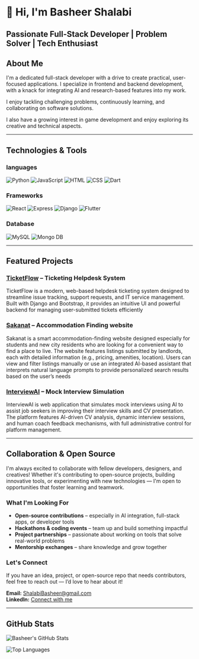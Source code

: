 # 👋 Hi, I'm Basheer Shalabi
Passionate Full-Stack Developer | Problem Solver | Tech Enthusiast
---

## About Me

I'm a dedicated full-stack developer with a drive to create practical, user-focused applications. I specialize in frontend and backend development, with a knack for integrating AI and research-based features into my work.

I enjoy tackling challenging problems, continuously learning, and collaborating on software solutions.

I also have a growing interest in game development and enjoy exploring its creative and technical aspects.

---

## Technologies & Tools

### languages
![Python](https://img.shields.io/badge/-Python-3776AB?style=for-the-badge&logo=python&logoColor=white)
![JavaScript](https://img.shields.io/badge/-JavaScript-F7DF1E?style=for-the-badge&logo=javascript&logoColor=black)
![HTML](https://img.shields.io/badge/-HTML5-E34F26?style=for-the-badge&logo=html5&logoColor=white)
![CSS](https://img.shields.io/badge/-CSS3-1572B6?style=for-the-badge&logo=css3)
![Dart](https://img.shields.io/badge/-Dart-0175C2?style=for-the-badge&logo=dart&logoColor=white)
### Frameworks
![React](https://img.shields.io/badge/-React-61DAFB?style=for-the-badge&logo=react&logoColor=black)
![Express](https://img.shields.io/badge/-Express.js-000000?style=for-the-badge&logo=express)
![Django](https://img.shields.io/badge/-Django-092E20?style=for-the-badge&logo=django)
![Flutter](https://img.shields.io/badge/-Flutter-02569B?style=for-the-badge&logo=flutter)
### Database
![MySQL](https://img.shields.io/badge/-MySQL-4479A1?style=for-the-badge&logo=mysql&logoColor=white)
![Mongo DB](https://img.shields.io/badge/-MongoDB-47A248?style=for-the-badge&logo=mongodb&logoColor=white)


---

## Featured Projects

### [TicketFlow](https://github.com/DevAbdallahSi/Python-Project) – Ticketing Helpdesk System
  TicketFlow is a modern, web-based helpdesk ticketing system designed to streamline issue tracking, support requests, and IT service management. Built with Django and Bootstrap, it provides an intuitive UI and    powerful backend for managing user-submitted tickets efficiently

### [Sakanat](https://github.com/BasheerShalabi/sakanat) – Accommodation Finding website
  Sakanat is a smart accommodation-finding website designed especially for students and new city residents who are looking for a convenient way to find a place to live. The website features listings submitted by   landlords, each with detailed information (e.g., pricing, amenities, location). Users can view and filter listings manually or use an integrated AI-based assistant that interprets natural language prompts to     provide personalized search results based on the user’s needs


### [InterviewAI](https://github.com/BasheerShalabi/InterviewAI) –  Mock Interview Simulation
  InterviewAI is web application that simulates mock interviews using AI to assist job seekers in improving their interview skills and CV presentation. The 
  platform features AI-driven CV analysis, dynamic interview sessions, and human coach feedback mechanisms, with full administrative control for 
  platform management.

---

## Collaboration & Open Source

I'm always excited to collaborate with fellow developers, designers, and creatives! Whether it's contributing to open-source projects, building innovative tools, or experimenting with new technologies — I'm open to opportunities that foster learning and teamwork.

### What I'm Looking For
- **Open-source contributions** – especially in AI integration, full-stack apps, or developer tools  
- **Hackathons & coding events** – team up and build something impactful  
- **Project partnerships** – passionate about working on tools that solve real-world problems  
- **Mentorship exchanges** – share knowledge and grow together  

### Let's Connect
If you have an idea, project, or open-source repo that needs contributors, feel free to reach out — I’d love to hear about it!

 **Email:** ShalabiBasheer@gmail.com  
 **LinkedIn:** [Connect with me](https://www.linkedin.com/in/basheer-shalabi-99379922b/)

---

## GitHub Stats

![Basheer's GitHub Stats](https://github-readme-stats.vercel.app/api?username=BasheerShalabi&show_icons=true&theme=tokyonight)

![Top Languages](https://github-readme-stats.vercel.app/api/top-langs/?username=BasheerShalabi&layout=compact&theme=tokyonight)


